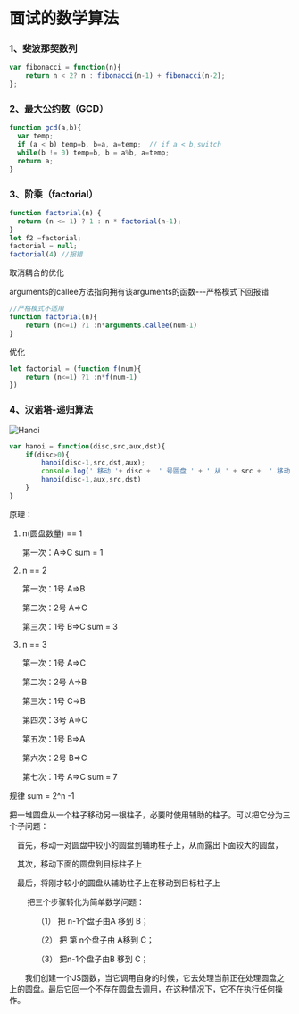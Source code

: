 # 面试的数学算法

### 1、斐波那契数列

```javascript
var fibonacci = function(n){
    return n < 2? n : fibonacci(n-1) + fibonacci(n-2);
};
```



### 2、最大公约数（GCD）

```javascript
function gcd(a,b){
  var temp;
  if (a < b) temp=b, b=a, a=temp;  // if a < b,switch
  while(b != 0) temp=b, b = a%b, a=temp;
  return a;
}
```



### 3、阶乘（factorial）

```javascript
function factorial(n) {
  return (n <= 1) ? 1 : n * factorial(n-1);
}
let f2 =factorial;
factorial = null;
factorial(4) //报错
```

取消耦合的优化

arguments的callee方法指向拥有该arguments的函数---严格模式下回报错

```js
//严格模式不适用
function factorial(n){
	return (n<=1) ?1 :n*arguments.callee(num-1)
}
```

优化

```js
let factorial = (function f(num){
    return (n<=1) ?1 :n*f(num-1)
})
```



### 4、汉诺塔-递归算法

![Hanoi](C:\Users\kx\Pictures\Screenshots\Hanoi.png)

```javascript
var hanoi = function(disc,src,aux,dst){
    if(disc>0){
        hanoi(disc-1,src,dst,aux);
        console.log(' 移动 '+ disc +  ' 号圆盘 ' + ' 从 ' + src +  ' 移动到 ' +  dst);
        hanoi(disc-1,aux,src,dst)
    }
}
```

原理：

1. n(圆盘数量) == 1

   第一次：A=>C   sum = 1

2. n == 2

   第一次：1号  A=>B

   第二次：2号  A=>C

   第三次：1号  B=>C sum = 3

3. n == 3

   第一次：1号  A=>C

   第二次：2号  A=>B

   第三次：1号  C=>B

   第四次：3号  A=>C

   第五次：1号  B=>A

   第六次：2号  B=>C

   第七次：1号  A=>C sum = 7



规律 sum = 2^n -1

把一堆圆盘从一个柱子移动另一根柱子，必要时使用辅助的柱子。可以把它分为三个子问题：

　首先，移动一对圆盘中较小的圆盘到辅助柱子上，从而露出下面较大的圆盘，

　其次，移动下面的圆盘到目标柱子上

　最后，将刚才较小的圆盘从辅助柱子上在移动到目标柱子上

　　 把三个步骤转化为简单数学问题：

　　　　（1）   把 n-1个盘子由A 移到 B；

　　　　（2）   把 第 n个盘子由 A移到 C；

　　　　（3）   把n-1个盘子由B 移到 C；

　　我们创建一个JS函数，当它调用自身的时候，它去处理当前正在处理圆盘之上的圆盘。最后它回一个不存在圆盘去调用，在这种情况下，它不在执行任何操作。